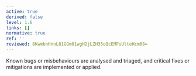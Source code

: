 ```yaml
---
active: true
derived: false
level: 1.6
links: []
normative: true
ref: ''
reviewed: 8KwmbnHnnL81GGm01wgH2jLZH35oQcEMFuUlteHcm68=
---
```


Known bugs or misbehaviours are analysed and triaged, and critical fixes or
mitigations are implemented or applied.
